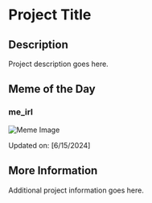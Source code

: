 # Project Title

## Description

Project description goes here.

## Meme of the Day

### me_irl
![Meme Image](https://i.redd.it/n82jv7qway5d1.png)

Updated on: [6/15/2024]

## More Information

Additional project information goes here.